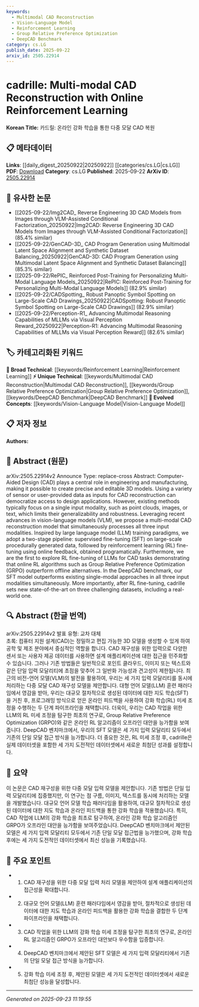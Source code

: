 ```yaml
---
keywords:
  - Multimodal CAD Reconstruction
  - Vision-Language Model
  - Reinforcement Learning
  - Group Relative Preference Optimization
  - DeepCAD Benchmark
category: cs.LG
publish_date: 2025-09-22
arxiv_id: 2505.22914
---
```


<!-- KEYWORD_LINKING_METADATA:
{
  "processed_timestamp": "2025-09-23T11:19:55.177020",
  "vocabulary_version": "1.0",
  "selected_keywords": [
    "Multimodal CAD Reconstruction",
    "Vision-Language Model",
    "Reinforcement Learning",
    "Group Relative Preference Optimization",
    "DeepCAD Benchmark"
  ],
  "rejected_keywords": [],
  "similarity_scores": {
    "Multimodal CAD Reconstruction": 0.78,
    "Vision-Language Model": 0.82,
    "Reinforcement Learning": 0.85,
    "Group Relative Preference Optimization": 0.77,
    "DeepCAD Benchmark": 0.7
  },
  "extraction_method": "AI_prompt_based",
  "budget_applied": true,
  "candidates_json": {
    "candidates": [
      {
        "surface": "multi-modal CAD reconstruction",
        "canonical": "Multimodal CAD Reconstruction",
        "aliases": [
          "multi-modal CAD",
          "CAD reconstruction"
        ],
        "category": "unique_technical",
        "rationale": "This term captures the unique integration of multiple input modalities in CAD, which is central to the paper's contribution.",
        "novelty_score": 0.75,
        "connectivity_score": 0.65,
        "specificity_score": 0.85,
        "link_intent_score": 0.78
      },
      {
        "surface": "Vision-Language Models",
        "canonical": "Vision-Language Model",
        "aliases": [
          "VLM",
          "vision-language"
        ],
        "category": "evolved_concepts",
        "rationale": "This concept is crucial for understanding the multi-modal approach and links to recent advances in AI.",
        "novelty_score": 0.55,
        "connectivity_score": 0.88,
        "specificity_score": 0.7,
        "link_intent_score": 0.82
      },
      {
        "surface": "Reinforcement Learning",
        "canonical": "Reinforcement Learning",
        "aliases": [
          "RL"
        ],
        "category": "broad_technical",
        "rationale": "Reinforcement Learning is a key technique used for fine-tuning in the proposed model, linking to broader AI methodologies.",
        "novelty_score": 0.4,
        "connectivity_score": 0.92,
        "specificity_score": 0.65,
        "link_intent_score": 0.85
      },
      {
        "surface": "Group Relative Preference Optimization",
        "canonical": "Group Relative Preference Optimization",
        "aliases": [
          "GRPO"
        ],
        "category": "unique_technical",
        "rationale": "GRPO is a novel reinforcement learning algorithm applied in the context of CAD, highlighting a specific technical advancement.",
        "novelty_score": 0.8,
        "connectivity_score": 0.6,
        "specificity_score": 0.9,
        "link_intent_score": 0.77
      },
      {
        "surface": "DeepCAD benchmark",
        "canonical": "DeepCAD Benchmark",
        "aliases": [
          "DeepCAD"
        ],
        "category": "unique_technical",
        "rationale": "The DeepCAD benchmark is a specific dataset used to evaluate the model, providing a point of comparison for performance.",
        "novelty_score": 0.7,
        "connectivity_score": 0.55,
        "specificity_score": 0.8,
        "link_intent_score": 0.7
      }
    ],
    "ban_list_suggestions": [
      "method",
      "performance",
      "experiment"
    ]
  },
  "decisions": [
    {
      "candidate_surface": "multi-modal CAD reconstruction",
      "resolved_canonical": "Multimodal CAD Reconstruction",
      "decision": "linked",
      "scores": {
        "novelty": 0.75,
        "connectivity": 0.65,
        "specificity": 0.85,
        "link_intent": 0.78
      }
    },
    {
      "candidate_surface": "Vision-Language Models",
      "resolved_canonical": "Vision-Language Model",
      "decision": "linked",
      "scores": {
        "novelty": 0.55,
        "connectivity": 0.88,
        "specificity": 0.7,
        "link_intent": 0.82
      }
    },
    {
      "candidate_surface": "Reinforcement Learning",
      "resolved_canonical": "Reinforcement Learning",
      "decision": "linked",
      "scores": {
        "novelty": 0.4,
        "connectivity": 0.92,
        "specificity": 0.65,
        "link_intent": 0.85
      }
    },
    {
      "candidate_surface": "Group Relative Preference Optimization",
      "resolved_canonical": "Group Relative Preference Optimization",
      "decision": "linked",
      "scores": {
        "novelty": 0.8,
        "connectivity": 0.6,
        "specificity": 0.9,
        "link_intent": 0.77
      }
    },
    {
      "candidate_surface": "DeepCAD benchmark",
      "resolved_canonical": "DeepCAD Benchmark",
      "decision": "linked",
      "scores": {
        "novelty": 0.7,
        "connectivity": 0.55,
        "specificity": 0.8,
        "link_intent": 0.7
      }
    }
  ]
}
-->

# cadrille: Multi-modal CAD Reconstruction with Online Reinforcement Learning

**Korean Title:** 카드릴: 온라인 강화 학습을 통한 다중 모달 CAD 복원

## 📋 메타데이터

**Links**: [[daily_digest_20250922|20250922]] [[categories/cs.LG|cs.LG]]
**PDF**: [Download](https://arxiv.org/pdf/2505.22914.pdf)
**Category**: cs.LG
**Published**: 2025-09-22
**ArXiv ID**: [2505.22914](https://arxiv.org/abs/2505.22914)

## 🔗 유사한 논문
- [[2025-09-22/Img2CAD_ Reverse Engineering 3D CAD Models from Images through VLM-Assisted Conditional Factorization_20250922|Img2CAD: Reverse Engineering 3D CAD Models from Images through VLM-Assisted Conditional Factorization]] (85.4% similar)
- [[2025-09-22/GenCAD-3D_ CAD Program Generation using Multimodal Latent Space Alignment and Synthetic Dataset Balancing_20250922|GenCAD-3D: CAD Program Generation using Multimodal Latent Space Alignment and Synthetic Dataset Balancing]] (85.3% similar)
- [[2025-09-22/RePIC_ Reinforced Post-Training for Personalizing Multi-Modal Language Models_20250922|RePIC: Reinforced Post-Training for Personalizing Multi-Modal Language Models]] (82.9% similar)
- [[2025-09-22/CADSpotting_ Robust Panoptic Symbol Spotting on Large-Scale CAD Drawings_20250922|CADSpotting: Robust Panoptic Symbol Spotting on Large-Scale CAD Drawings]] (82.9% similar)
- [[2025-09-22/Perception-R1_ Advancing Multimodal Reasoning Capabilities of MLLMs via Visual Perception Reward_20250922|Perception-R1: Advancing Multimodal Reasoning Capabilities of MLLMs via Visual Perception Reward]] (82.6% similar)

## 🏷️ 카테고리화된 키워드
**🧠 Broad Technical**: [[keywords/Reinforcement Learning|Reinforcement Learning]]
**⚡ Unique Technical**: [[keywords/Multimodal CAD Reconstruction|Multimodal CAD Reconstruction]], [[keywords/Group Relative Preference Optimization|Group Relative Preference Optimization]], [[keywords/DeepCAD Benchmark|DeepCAD Benchmark]]
**🚀 Evolved Concepts**: [[keywords/Vision-Language Model|Vision-Language Model]]

## 📋 저자 정보

**Authors:** 

## 📄 Abstract (원문)

arXiv:2505.22914v2 Announce Type: replace-cross 
Abstract: Computer-Aided Design (CAD) plays a central role in engineering and manufacturing, making it possible to create precise and editable 3D models. Using a variety of sensor or user-provided data as inputs for CAD reconstruction can democratize access to design applications. However, existing methods typically focus on a single input modality, such as point clouds, images, or text, which limits their generalizability and robustness. Leveraging recent advances in vision-language models (VLM), we propose a multi-modal CAD reconstruction model that simultaneously processes all three input modalities. Inspired by large language model (LLM) training paradigms, we adopt a two-stage pipeline: supervised fine-tuning (SFT) on large-scale procedurally generated data, followed by reinforcement learning (RL) fine-tuning using online feedback, obtained programatically. Furthermore, we are the first to explore RL fine-tuning of LLMs for CAD tasks demonstrating that online RL algorithms such as Group Relative Preference Optimization (GRPO) outperform offline alternatives. In the DeepCAD benchmark, our SFT model outperforms existing single-modal approaches in all three input modalities simultaneously. More importantly, after RL fine-tuning, cadrille sets new state-of-the-art on three challenging datasets, including a real-world one.

## 🔍 Abstract (한글 번역)

arXiv:2505.22914v2 발표 유형: 교차 대체  
초록: 컴퓨터 지원 설계(CAD)는 정밀하고 편집 가능한 3D 모델을 생성할 수 있게 하여 공학 및 제조 분야에서 중심적인 역할을 합니다. CAD 재구성을 위한 입력으로 다양한 센서 또는 사용자 제공 데이터를 사용하면 설계 애플리케이션에 대한 접근을 민주화할 수 있습니다. 그러나 기존 방법들은 일반적으로 포인트 클라우드, 이미지 또는 텍스트와 같은 단일 입력 모달리티에 초점을 맞추어 그 일반화 가능성과 견고성이 제한됩니다. 최근의 비전-언어 모델(VLM)의 발전을 활용하여, 우리는 세 가지 입력 모달리티를 동시에 처리하는 다중 모달 CAD 재구성 모델을 제안합니다. 대형 언어 모델(LLM) 훈련 패러다임에서 영감을 받아, 우리는 대규모 절차적으로 생성된 데이터에 대한 지도 학습(SFT)을 거친 후, 프로그래밍 방식으로 얻은 온라인 피드백을 사용하여 강화 학습(RL) 미세 조정을 수행하는 두 단계 파이프라인을 채택합니다. 더욱이, 우리는 CAD 작업을 위한 LLM의 RL 미세 조정을 탐구한 최초의 연구로, Group Relative Preference Optimization (GRPO)와 같은 온라인 RL 알고리즘이 오프라인 대안을 능가함을 보여줍니다. DeepCAD 벤치마크에서, 우리의 SFT 모델은 세 가지 입력 모달리티 모두에서 기존의 단일 모달 접근 방식을 능가합니다. 더 중요한 것은, RL 미세 조정 후, cadrille은 실제 데이터셋을 포함한 세 가지 도전적인 데이터셋에서 새로운 최첨단 성과를 설정합니다.

## 📝 요약

이 논문은 CAD 재구성을 위한 다중 모달 입력 모델을 제안합니다. 기존 방법은 단일 입력 모달리티에 집중했지만, 이 연구는 점 구름, 이미지, 텍스트를 동시에 처리하는 모델을 개발했습니다. 대규모 언어 모델 학습 패러다임을 활용하여, 대규모 절차적으로 생성된 데이터에 대한 지도 학습과 온라인 피드백을 통한 강화 학습을 적용했습니다. 특히, CAD 작업에 LLM의 강화 학습을 최초로 탐구하여, 온라인 강화 학습 알고리즘인 GRPO가 오프라인 대안을 능가함을 보여주었습니다. DeepCAD 벤치마크에서 제안된 모델은 세 가지 입력 모달리티 모두에서 기존 단일 모달 접근법을 능가했으며, 강화 학습 후에는 세 가지 도전적인 데이터셋에서 최신 성능을 기록했습니다.

## 🎯 주요 포인트

- 1. CAD 재구성을 위한 다중 모달 입력 처리 모델을 제안하여 설계 애플리케이션의 접근성을 확대합니다.
- 2. 대규모 언어 모델(LLM) 훈련 패러다임에서 영감을 받아, 절차적으로 생성된 데이터에 대한 지도 학습과 온라인 피드백을 활용한 강화 학습을 결합한 두 단계 파이프라인을 채택합니다.
- 3. CAD 작업을 위한 LLM의 강화 학습 미세 조정을 탐구한 최초의 연구로, 온라인 RL 알고리즘인 GRPO가 오프라인 대안보다 우수함을 입증합니다.
- 4. DeepCAD 벤치마크에서 제안된 SFT 모델은 세 가지 입력 모달리티에서 기존의 단일 모달 접근 방식을 능가합니다.
- 5. 강화 학습 미세 조정 후, 제안된 모델은 세 가지 도전적인 데이터셋에서 새로운 최첨단 성능을 달성합니다.


---

*Generated on 2025-09-23 11:19:55*